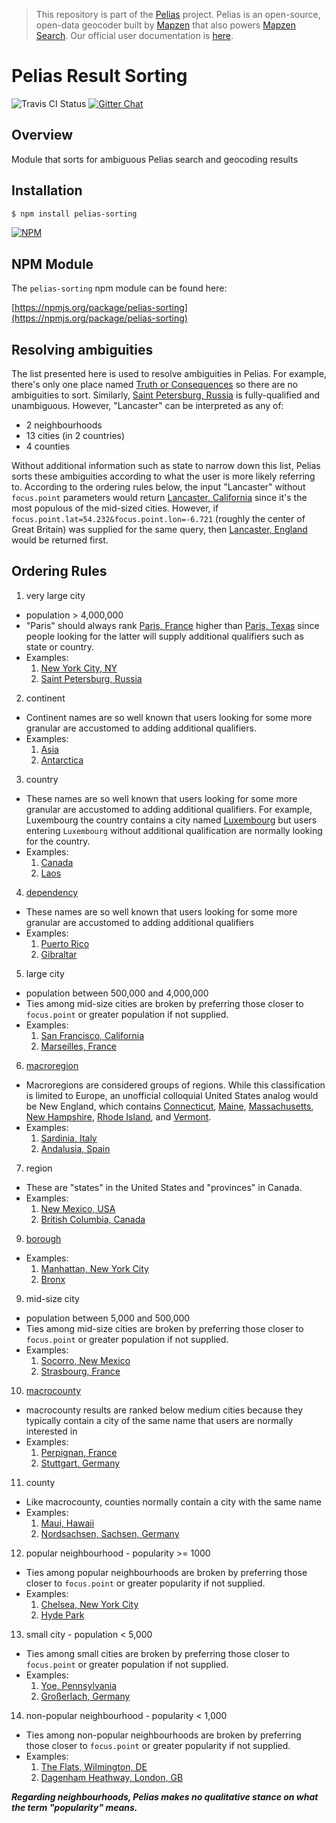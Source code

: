 > This repository is part of the [Pelias](https://github.com/pelias/pelias) project. Pelias is an open-source, open-data geocoder built by [Mapzen](https://www.mapzen.com/) that also powers [Mapzen Search](https://mapzen.com/projects/search). Our official user documentation is [here](https://mapzen.com/documentation/search/).

# Pelias Result Sorting

![Travis CI Status](https://travis-ci.org/pelias/sorting.svg)
[![Gitter Chat](https://badges.gitter.im/pelias/pelias.svg)](https://gitter.im/pelias/pelias?utm_source=badge&utm_medium=badge&utm_campaign=pr-badge)

## Overview

Module that sorts for ambiguous Pelias search and geocoding results

## Installation

```bash
$ npm install pelias-sorting
```

[![NPM](https://nodei.co/npm/pelias-sorting.png?downloads=true&stars=true)](https://nodei.co/npm/pelias-sorting)

## NPM Module

The `pelias-sorting` npm module can be found here:

[https://npmjs.org/package/pelias-sorting](https://npmjs.org/package/pelias-sorting)

## Resolving ambiguities

The list presented here is used to resolve ambiguities in Pelias.  For example, there's only one place named [Truth or Consequences](https://whosonfirst.mapzen.com/spelunker/id/85976585) so there are no ambiguities to sort.  Similarly, [Saint Petersburg, Russia](https://whosonfirst.mapzen.com/spelunker/id/102008123) is fully-qualified and unambiguous.  However, "Lancaster" can be interpreted as any of:

- 2 neighbourhoods
- 13 cities (in 2 countries)
- 4 counties

Without additional information such as state to narrow down this list, Pelias sorts these ambiguities according to what the user is more likely referring to.  According to the ordering rules below, the input "Lancaster" without `focus.point` parameters would return [Lancaster, California](https://whosonfirst.mapzen.com/spelunker/id/85923547) since it's the most populous of the mid-sized cities.  However, if `focus.point.lat=54.232&focus.point.lon=-6.721` (roughly the center of Great Britain) was supplied for the same query, then [Lancaster, England](https://whosonfirst.mapzen.com/spelunker/id/101873271) would be returned first.  

## Ordering Rules

1.  very large city
  - population > 4,000,000
  - "Paris" should always rank [Paris, France](https://whosonfirst.mapzen.com/spelunker/id/101751119) higher than [Paris, Texas](https://whosonfirst.mapzen.com/spelunker/id/101725293) since people looking for the latter will supply additional qualifiers such as state or country.
  - Examples:
    1. [New York City, NY](https://whosonfirst.mapzen.com/spelunker/id/85977539)
    2. [Saint Petersburg, Russia](https://whosonfirst.mapzen.com/spelunker/id/102008123)
2.  continent
  - Continent names are so well known that users looking for some more granular are accustomed to adding additional qualifiers.
  - Examples:
    1. [Asia](https://whosonfirst.mapzen.com/spelunker/id/102191569)
    2. [Antarctica](https://whosonfirst.mapzen.com/spelunker/id/102191579)
3.  country
  - These names are so well known that users looking for some more granular are accustomed to adding additional qualifiers.  For example, Luxembourg the country contains a city named [Luxembourg](https://whosonfirst.mapzen.com/spelunker/id/101751765) but users entering `Luxembourg` without additional qualification are normally looking for the country.
  - Examples:
    1. [Canada](https://whosonfirst.mapzen.com/spelunker/id/85633041)
    2. [Laos](https://whosonfirst.mapzen.com/spelunker/id/85632241)
4.  [dependency](https://github.com/whosonfirst/whosonfirst-placetypes#dependency)
  - These names are so well known that users looking for some more granular are accustomed to adding additional qualifiers
  - Examples:
    1. [Puerto Rico](https://whosonfirst.mapzen.com/spelunker/id/85633729)
    2. [Gibraltar](https://whosonfirst.mapzen.com/spelunker/id/85633167)
5.  large city
  - population between 500,000 and 4,000,000
  - Ties among mid-size cities are broken by preferring those closer to `focus.point` or greater population if not supplied.
  - Examples:
    1. [San Francisco, California](https://whosonfirst.mapzen.com/spelunker/id/85922583)
    2. [Marseilles, France](https://whosonfirst.mapzen.com/spelunker/id/101749199)
6.  [macroregion](https://github.com/whosonfirst/whosonfirst-placetypes#macroregion)
  - Macroregions are considered groups of regions.  While this classification is limited to Europe, an unofficial colloquial United States analog would be New England, which contains [Connecticut](), [Maine](https://whosonfirst.mapzen.com/spelunker/id/85688769/), [Massachusetts](https://whosonfirst.mapzen.com/spelunker/id/85688645/), [New Hampshire](https://whosonfirst.mapzen.com/spelunker/id/85688689/), [Rhode Island](https://whosonfirst.mapzen.com/spelunker/id/85688509/), and [Vermont](https://whosonfirst.mapzen.com/spelunker/id/85688763/).  
  - Examples:
    1. [Sardinia, Italy](https://whosonfirst.mapzen.com/spelunker/id/404227535)
    2. [Andalusia, Spain](https://whosonfirst.mapzen.com/spelunker/id/404227361)
7.  region
  - These are "states" in the United States and "provinces" in Canada.  
  - Examples:
    1. [New Mexico, USA](https://whosonfirst.mapzen.com/spelunker/id/85688493)
    2. [British Columbia, Canada](https://whosonfirst.mapzen.com/spelunker/id/85682117)
9.  [borough](https://github.com/whosonfirst/whosonfirst-placetypes#borough)
  - Examples:
    1. [Manhattan, New York City](https://whosonfirst.mapzen.com/spelunker/id/421205771)
    2. [Bronx](https://whosonfirst.mapzen.com/spelunker/id/421205775)
9.  mid-size city
  - population between 5,000 and 500,000
  - Ties among mid-size cities are broken by preferring those closer to `focus.point` or greater population if not supplied.
  - Examples:
    1. [Socorro, New Mexico](https://whosonfirst.mapzen.com/spelunker/id/85976677)
    2. [Strasbourg, France](https://whosonfirst.mapzen.com/spelunker/id/101751113)
10.  [macrocounty](https://github.com/whosonfirst/whosonfirst-placetypes#macrocounty)
  - macrocounty results are ranked below medium cities because they typically contain a city of the same name that users are normally interested in
  - Examples:
    1. [Perpignan, France](https://whosonfirst.mapzen.com/spelunker/id/404227943)
    2. [Stuttgart, Germany](https://whosonfirst.mapzen.com/spelunker/id/404227549)
11.  county
  - Like macrocounty, counties normally contain a city with the same name
  - Examples:
    1. [Maui, Hawaii](https://whosonfirst.mapzen.com/spelunker/id/102085577)
    2. [Nordsachsen, Sachsen, Germany](https://whosonfirst.mapzen.com/spelunker/id/102064235)
12.  popular neighbourhood - popularity >= 1000
  - Ties among popular neighbourhoods are broken by preferring those closer to `focus.point` or greater popularity if not supplied.
  - Examples:
    1. [Chelsea, New York City](https://whosonfirst.mapzen.com/spelunker/id/85810575)
    2. [Hyde Park](https://whosonfirst.mapzen.com/spelunker/id/85861707)
13.  small city - population < 5,000
  - Ties among small cities are broken by preferring those closer to `focus.point` or greater population if not supplied.
  - Examples:
    1. [Yoe, Pennsylvania](https://whosonfirst.mapzen.com/spelunker/id/101717281)
    2. [Großerlach, Germany](https://whosonfirst.mapzen.com/spelunker/id/101760693)
14.  non-popular neighbourhood - popularity < 1,000
  - Ties among non-popular neighbourhoods are broken by preferring those closer to `focus.point` or greater popularity if not supplied.
  - Examples:
    1. [The Flats, Wilmington, DE](https://whosonfirst.mapzen.com/spelunker/id/85888525)
    2. [Dagenham Heathway, London, GB](https://whosonfirst.mapzen.com/spelunker/id/85860857)

***Regarding neighbourhoods, Pelias makes no qualitative stance on what the term "popularity" means.***
